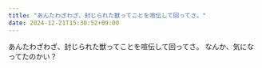 ```yaml
---
title: "あんたわざわざ、封じられた獣ってことを喧伝して回ってさ。"
date: 2024-12-21T15:30:52+09:00
---
```

あんたわざわざ、封じられた獣ってことを喧伝して回ってさ。
なんか、気になってたのかい？
